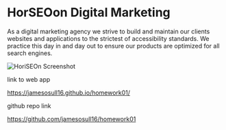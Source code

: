 # HorSEOon Digital Marketing

As a digital marketing agency we strive to build and maintain our clients websites and applications to the strictest of accessibility standards. We practice this day in and day out to ensure our products are optimized for all search engines.

![HoriSEOn Screenshot](https://user-images.githubusercontent.com/68437189/94373979-2e956780-00c6-11eb-8ca2-1dcaaf08a5e4.png)

link to web app

https://jamesosull16.github.io/homework01/

github repo link

https://github.com/jamesosull16/homework01
